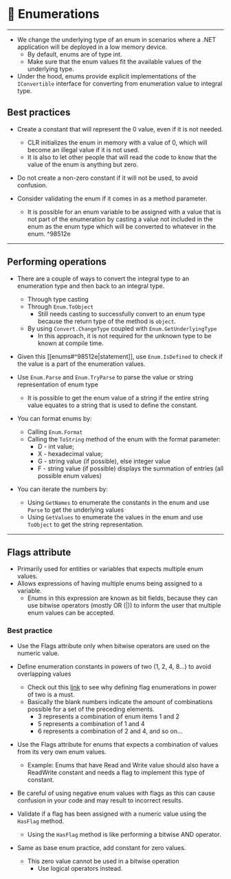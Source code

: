 # 🚨 Enumerations
---

- We change the underlying type of an enum in scenarios where a .NET application will be deployed in a low memory device.
	- By default, enums are of type int.
	- Make sure that the enum values fit the available values of the underlying type.
- Under the hood, enums provide explicit implementations of the `IConvertible` interface for converting from enumeration value to integral type.

## Best practices

- Create a constant that will represent the 0 value, even if it is not needed.
    - CLR initializes the enum in memory with a value of 0, which will become an illegal value if it is not used.
    - It is also to let other people that will read the code to know that the value of the enum is anything but zero.

- Do not create a non-zero constant if it will not be used, to avoid confusion.
- Consider validating the enum if it comes in as a method parameter.
    - It is possible for an enum variable to be assigned with a value that is not part of the enumeration by casting a value not included in the enum as the enum type which will be converted to whatever in the enum. ^98512e

---

## Performing operations

- There are a couple of ways to convert the integral type to an enumeration type and then back to an integral type.
    - Through type casting
    - Through `Enum.ToObject`
        - Still needs casting to successfully convert to an enum type because the return type of the method is `object`.
    - By using `Convert.ChangeType` coupled with `Enum.GetUnderlyingType`
        - In this approach, it is not required for the unknown type to be known at compile time.

- Given this [[enums#^98512e|statement]], use `Enum.IsDefined` to check if the value is a part of the enumeration values.
- Use `Enum.Parse` and `Enum.TryParse` to parse the value or string representation of enum type
    - It is possible to get the enum value of a string if the entire string value equates to a string that is used to define the constant.

- You can format enums by:
    - Calling `Enum.Format`
    - Calling the `ToString` method of the enum with the format parameter:
        - D - int value;
        - X - hexadecimal value;
        - G - string value (if possible), else integer value
        - F - string value (if possible) displays the summation of entries (all possible enum values)

- You can iterate the numbers by:
    - Using `GetNames` to enumerate the constants in the enum and use `Parse` to get the underlying values
    - Using `GetValues` to enumerate the values in the enum and use `ToObject` to get the string representation.

---

## Flags attribute

- Primarily used for entities or variables that expects multiple enum values.
- Allows expressions of having multiple enums being assigned to a variable.
    - Enums in this expression are known as bit fields, because they can use bitwise operators (mostly OR (|)) to inform the user that multiple enum values can be accepted.

### Best practice

- Use the Flags attribute only when bitwise operators are used on the numeric value.
- Define enumeration constants in powers of two (1, 2, 4, 8...) to avoid overlapping values
    - Check out this [link](https://learn.microsoft.com/en-us/dotnet/fundamentals/runtime-libraries/system-flagsattribute#examples) to see why defining flag enumerations in power of two is a must.
    - Basically the blank numbers indicate the amount of combinations possible for a set of the preceding elements.
        - 3 represents a combination of enum items 1 and 2
        - 5 represents a combination of 1 and 4
        - 6 represents a combination of 2 and 4, and so on...

- Use the Flags attribute for enums that expects a combination of values from its very own enum values.
    - Example: Enums that have Read and Write value should also have a ReadWrite constant and needs a flag to implement this type of constant.

- Be careful of using negative enum values with flags as this can cause confusion in your code and may result to incorrect results.

- Validate if a flag has been assigned with a numeric value using the `HasFlag` method.
    - Using the `HasFlag` method is like performing a bitwise AND operator.

- Same as base enum practice, add constant for zero values.
    - This zero value cannot be used in a bitwise operation
        - Use logical operators instead.